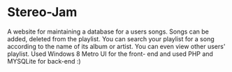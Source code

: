 Stereo-Jam
==========

A website for maintaining a database for a users songs. 
Songs can be added, deleted from the playlist. 
You can search your playlist for a song according to the name of its album or artist.
You can even view other users' playlist.
Used Windows 8 Metro UI for the front- end and used PHP and MYSQLite for back-end :)
